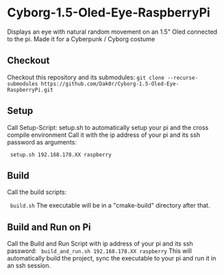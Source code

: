 # Cyborg-1.5-Oled-Eye-RaspberryPi
Displays an eye with natural random movement on an 1.5" Oled connected to the pi. Made it for a Cyberpunk / Cyborg costume 

## Checkout
Checkout this repository and its submodules:
```git clone --recurse-submodules https://github.com/Dak0r/Cyborg-1.5-Oled-Eye-RaspberryPi.git``` 

## Setup
Call Setup-Script: setup.sh to automatically setup your pi and the cross compile environment
Call it with the ip address of your pi and its ssh password as arguments:

``` setup.sh 192.168.178.XX raspberry```

## Build
Call the build scripts:

``` build.sh```
The executable will be in a "cmake-build" directory after that.

## Build and Run on Pi
Call the Build and Run Script with ip address of your pi and its ssh password:
``` build_and_run.sh 192.168.178.XX raspberry```
This will automatically build the project, sync the executable to your pi and run it in an ssh session.
